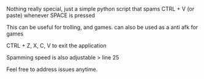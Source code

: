 Nothing really special, just a simple python script that spams CTRL + V (or paste) whenever SPACE is pressed

This can be useful for trolling, and games. can also be used as a anti afk for games

CTRL + Z, X, C, V to exit the application

Spamming speed is also adjustable > line 25

Feel free to address issues anytime.
